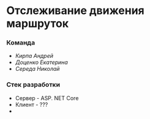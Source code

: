 # Отслеживание движения маршруток #

### Команда ###
+ _Кирпа Андрей_ 
+ _Доценко Екатерина_ 
+ _Середа Николай_ 

### Стек разработки ###
+ Сервер - ASP. NET Core
+ Клиент - ???
+ 
